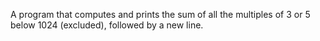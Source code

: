 A program that computes and prints the sum of all the multiples of 3 or 5 below 1024 (excluded), followed by a new line.
